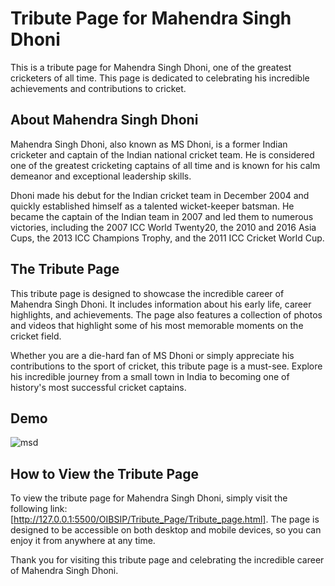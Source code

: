 # Tribute Page for Mahendra Singh Dhoni

This is a tribute page for Mahendra Singh Dhoni, one of the greatest cricketers of all time. This page is dedicated to celebrating his incredible achievements and contributions to cricket.

## About Mahendra Singh Dhoni

Mahendra Singh Dhoni, also known as MS Dhoni, is a former Indian cricketer and captain of the Indian national cricket team. He is considered one of the greatest cricketing captains of all time and is known for his calm demeanor and exceptional leadership skills.

Dhoni made his debut for the Indian cricket team in December 2004 and quickly established himself as a talented wicket-keeper batsman. He became the captain of the Indian team in 2007 and led them to numerous victories, including the 2007 ICC World Twenty20, the 2010 and 2016 Asia Cups, the 2013 ICC Champions Trophy, and the 2011 ICC Cricket World Cup.

## The Tribute Page

This tribute page is designed to showcase the incredible career of Mahendra Singh Dhoni. It includes information about his early life, career highlights, and achievements. The page also features a collection of photos and videos that highlight some of his most memorable moments on the cricket field.

Whether you are a die-hard fan of MS Dhoni or simply appreciate his contributions to the sport of cricket, this tribute page is a must-see. Explore his incredible journey from a small town in India to becoming one of history's most successful cricket captains.

## Demo
![msd](https://github.com/Shashanktriathi1703/Tribute_Page_OASIS_Level2_Task1/assets/105815482/196505cc-18ee-44ac-888a-1f0227cf5bd2)



## How to View the Tribute Page
To view the tribute page for Mahendra Singh Dhoni, simply visit the following link: [http://127.0.0.1:5500/OIBSIP/Tribute_Page/Tribute_page.html]. The page is designed to be accessible on both desktop and mobile devices, so you can enjoy it from anywhere at any time.

Thank you for visiting this tribute page and celebrating the incredible career of Mahendra Singh Dhoni.
